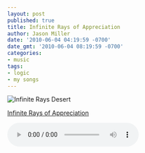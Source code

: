 ```yaml
---
layout: post
published: true
title: Infinite Rays of Appreciation
author: Jason Miller
date: '2010-06-04 04:19:59 -0700'
date_gmt: '2010-06-04 08:19:59 -0700'
categories:
- music
tags:
- logic
- my songs
---
```


![Infinite Rays Desert]({{site.assets.url_prefix}}/images/posts/infinite-rays-desert.jpg "Underground Bomb")

[Infinite Rays of Appreciation]({{site.assets.url_prefix}}/mp3/misc/infinite-rays-appreciation-june3-2010.mp3)

<audio controls>
  <source src="{{site.assets.url_prefix}}/mp3/misc/infinite-rays-appreciation-june3-2010.mp3" type="audio/mpeg">
Your browser does not support the audio element.
</audio>
